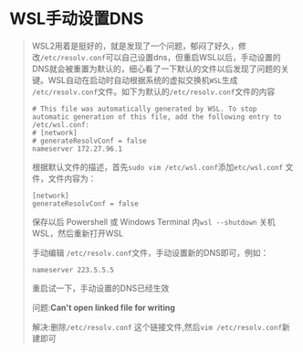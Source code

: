 # WSL手动设置DNS

>WSL2用着是挺好的，就是发现了一个问题，郁闷了好久，修改`/etc/resolv.conf`可以自己设置dns，但重启WSL以后，手动设置的DNS就会被重置为默认的，细心看了一下默认的文件以后发现了问题的关键。WSL自动在启动时自动根据系统的虚拟交换机`WSL`生成 `/etc/resolv.conf`文件。如下为默认的`/etc/resolv.conf`文件的内容
>
>```shell
># This file was automatically generated by WSL. To stop automatic generation of this file, add the following entry to /etc/wsl.conf:
># [network]
># generateResolvConf = false
>nameserver 172.27.96.1
>```
>
>根据默认文件的描述，首先`sudo vim /etc/wsl.conf`添加`etc/wsl.conf` 文件，文件内容为：
>
>```shell
>[network]
>generateResolvConf = false
>```
>
>保存以后 Powershell 或 Windows Terminal 内`wsl --shutdown` 关机WSL，然后重新打开WSL
>
>手动编辑 `/etc/resolv.conf`文件，手动设置新的DNS即可，例如：
>
>```shell
>nameserver 223.5.5.5
>```
>
>重启试一下，手动设置的DNS已经生效
>
>问题:**Can't open linked file for writing**
>
>解决:删除`/etc/resolv.conf` 这个链接文件,然后`vim /etc/resolv.conf`新建即可 




